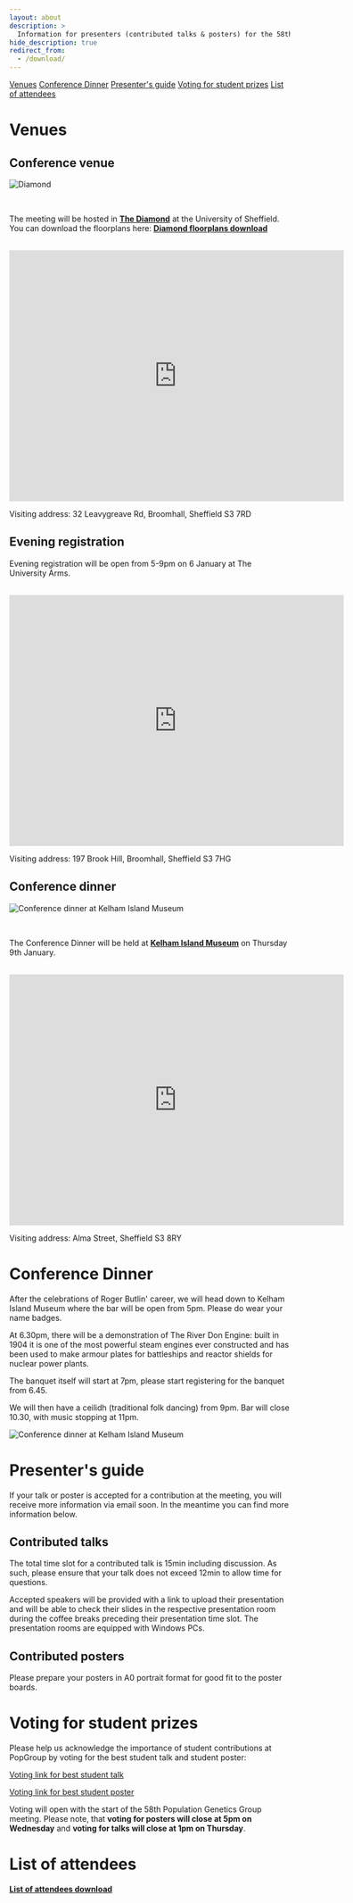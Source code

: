 ```yaml
---
layout: about
description: >
  Information for presenters (contributed talks & posters) for the 58th Population Genetics Group meeting
hide_description: true
redirect_from:
  - /download/
---
```


[Venues](#venues) [Conference Dinner](#conference-dinner) [Presenter's guide](#presenter's-guide) [Voting for student prizes](#voting-for-student-prizes) [List of attendees](#list-of-attendees)

# Venues

## Conference venue

![Diamond](/assets/img/Diamond.png)  

<br/>

The meeting will be hosted in **[The Diamond](https://www.sheffield.ac.uk/library/buildings/diamond)** at the University of Sheffield. You can download the floorplans here: <a href="https://drive.google.com/file/d/1A4fADX8T0AIZIbIBYOywZJbCbp6pkMrE/view?usp=sharing" target="_blank">**Diamond floorplans download**</a>

<br/>

<iframe src="https://www.google.com/maps/embed?pb=!1m18!1m12!1m3!1d2379.84938545933!2d-1.4819343000000003!3d53.381744299999994!2m3!1f0!2f0!3f0!3m2!1i1024!2i768!4f13.1!3m3!1m2!1s0x48797881e28b3e81%3A0x611c9522ca2169ed!2sThe%20Diamond!5e0!3m2!1sen!2suk!4v1734009800685!5m2!1sen!2suk" width="600" height="450" style="border:0;" allowfullscreen="" loading="lazy" referrerpolicy="no-referrer-when-downgrade"></iframe>

Visiting address: 32 Leavygreave Rd, Broomhall, Sheffield S3 7RD

## Evening registration

Evening registration will be open from 5-9pm on 6 January at The University Arms.

<br/>

<iframe src="https://www.google.com/maps/embed?pb=!1m18!1m12!1m3!1d2379.849989085734!2d-1.4854161000000001!3d53.3817335!2m3!1f0!2f0!3f0!3m2!1i1024!2i768!4f13.1!3m3!1m2!1s0x487978827a6a9491%3A0x27bd476f62f6de6!2sUniversity%20Arms!5e0!3m2!1sen!2suk!4v1736159759690!5m2!1sen!2suk" width="600" height="450" style="border:0;" allowfullscreen="" loading="lazy" referrerpolicy="no-referrer-when-downgrade"></iframe>

Visiting address: 197 Brook Hill, Broomhall, Sheffield S3 7HG


## Conference dinner

![Conference dinner at Kelham Island Museum](/assets/img/dinner.png)

<br/>

The Conference Dinner will be held at **[Kelham Island Museum](https://www.sheffieldmuseums.org.uk/visit-us/kelham-island-museum/)** on Thursday 9th January.

<br/>

<iframe src="https://www.google.com/maps/embed?pb=!1m18!1m12!1m3!1d2379.4114713479353!2d-1.4722883000000002!3d53.389579000000005!2m3!1f0!2f0!3f0!3m2!1i1024!2i768!4f13.1!3m3!1m2!1s0x4879787c59f24ae5%3A0x2196035ff15a959f!2sKelham%20Island%20Museum!5e0!3m2!1sen!2suk!4v1734008639544!5m2!1sen!2suk" width="600" height="450" style="border:0;" allowfullscreen="" loading="lazy" referrerpolicy="no-referrer-when-downgrade"></iframe>

Visiting address: Alma Street, Sheffield S3 8RY


# Conference Dinner

After the celebrations of Roger Butlin' career, we will head down to Kelham Island Museum where the bar will be open from 5pm. Please do wear your name badges.

At 6.30pm, there will be a demonstration of The River Don Engine: built in 1904 it is one of the most powerful steam engines ever constructed and has been used to make armour plates for battleships and reactor
shields for nuclear power plants.

The banquet itself will start at 7pm, please start registering for the banquet from 6.45.

We will then have a ceilidh (traditional folk dancing) from 9pm. Bar will close 10.30, with music stopping at 11pm.

![Conference dinner at Kelham Island Museum](/assets/img/dinner.png)


# Presenter's guide

If your talk or poster is accepted for a contribution at the meeting, you will receive more information via email soon. In the meantime you can find more information below.

## Contributed talks

The total time slot for a contributed talk is 15min including discussion. As such, please ensure that your talk does not exceed 12min to allow time for questions.

Accepted speakers will be provided with a link to upload their presentation and will be able to check their slides in the respective presentation room during the coffee breaks preceding their presentation time slot. The presentation rooms are equipped with Windows PCs. 

## Contributed posters

Please prepare your posters in A0 portrait format for good fit to the poster boards. 

# Voting for student prizes

Please help us acknowledge the importance of student contributions at PopGroup by voting for the best student talk and student poster:

[Voting link for best student talk](https://forms.gle/75xWXD9yTioNXb2P8)

[Voting link for best student poster](https://forms.gle/Uw4SwYtBAxiHZwFu8)

Voting will open with the start of the 58th Population Genetics Group meeting. Please note, that **voting for posters will close at 5pm on Wednesday** and **voting for talks will close at 1pm on Thursday**.

# List of attendees

<a href="https://docs.google.com/spreadsheets/d/1hF_ma3-_0AAxbeb3KFeP0angybCJg_mO/edit?usp=sharing&ouid=113267240445786955348&rtpof=true&sd=true" target="_blank">**List of attendees download**</a>